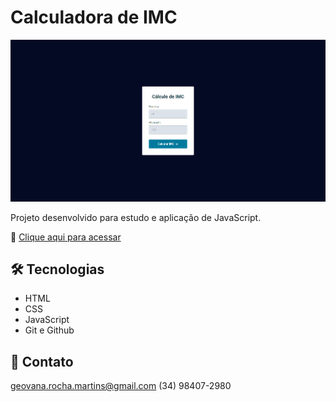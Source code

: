 # Calculadora de IMC

![preview](.github/preview.png)


Projeto desenvolvido para estudo e aplicação de JavaScript.


🔗 [Clique aqui para acessar](https://geovanarochamp.github.io/calc-imc/)

## 🛠️ Tecnologias

- HTML
- CSS
- JavaScript
- Git e Github

## 📲 Contato

geovana.rocha.martins@gmail.com
(34) 98407-2980